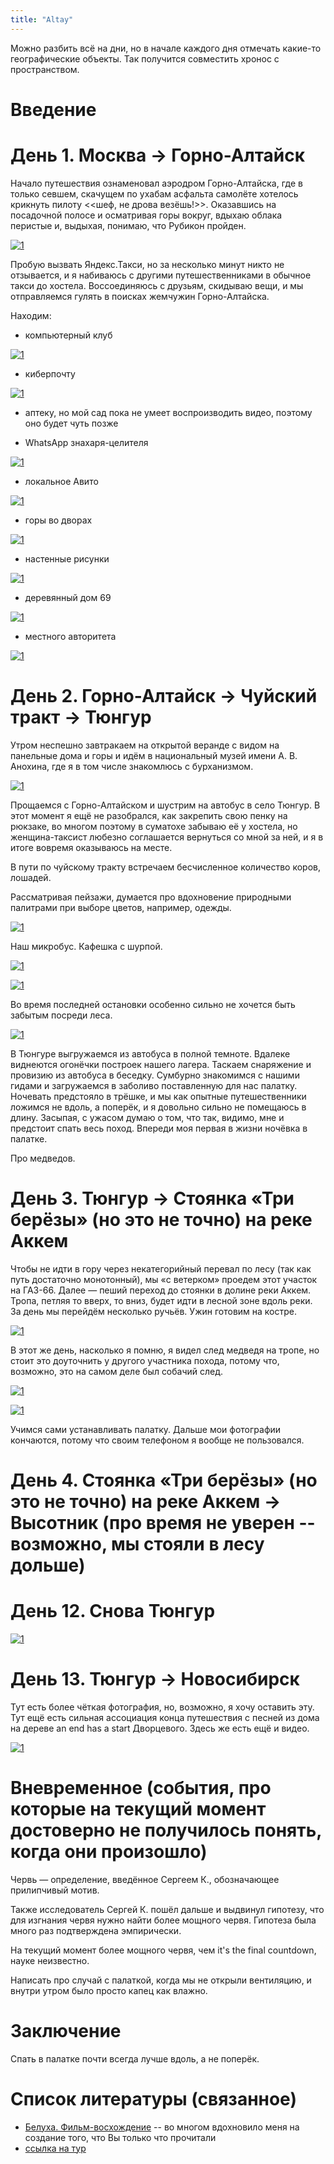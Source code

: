 ```yaml
---
title: "Altay"
---
```


Можно разбить всё на дни, но в начале каждого дня отмечать какие-то географические объекты. Так получится совместить хронос с пространством.

# Введение

# День 1. Москва → Горно-Алтайск

Начало путешествия ознаменовал аэродром Горно-Алтайска, где в только севшем, скачущем по ухабам асфальта самолёте хотелось крикнуть пилоту <<шеф, не дрова везёшь!>>. Оказавшись на посадочной полосе и осматривая горы вокруг, вдыхаю облака перистые и, выдыхая, понимаю, что Рубикон пройден.

[![1](/altay/1-gorno-altaysk/airdrome.jpg)](/altay/1-gorno-altaysk/airdrome.jpg)

Пробую вызвать Яндекс.Такси, но за несколько минут никто не отзывается, и я набиваюсь с другими путешественниками в обычное такси до хостела. Воссоединяюсь с друзьям, скидываю вещи, и мы отправляемся гулять в поисках жемчужин Горно-Алтайска.

Находим:

* компьютерный клуб

[![1](/altay/1-gorno-altaysk/computer-club.jpg)](/altay/1-gorno-altaysk/computer-club.jpg)

* киберпочту

[![1](/altay/1-gorno-altaysk/cyber-post.jpg)](/altay/1-gorno-altaysk/cyber-post.jpg)

* аптеку, но мой сад пока не умеет воспроизводить видео, поэтому оно будет чуть позже

* WhatsApp знахаря-целителя

[![1](/altay/1-gorno-altaysk/witch-doctor.jpg)](/altay/1-gorno-altaysk/witch-doctor.jpg)

* локальное Авито

[![1](/altay/1-gorno-altaysk/ad.jpg)](/altay/1-gorno-altaysk/ad.jpg)

* горы во дворах

[![1](/altay/1-gorno-altaysk/small-mountain.jpg)](/altay/1-gorno-altaysk/small-mountain.jpg)

* настенные рисунки

[![1](/altay/1-gorno-altaysk/street-art.jpg)](/altay/1-gorno-altaysk/street-art.jpg)

* деревянный дом 69

[![1](/altay/1-gorno-altaysk/69.jpg)](/altay/1-gorno-altaysk/69.jpg)

* местного авторитета

[![1](/altay/1-gorno-altaysk/crime-lord.jpg)](/altay/1-gorno-altaysk/crime-lord.jpg)

# День 2. Горно-Алтайск → Чуйский тракт → Тюнгур

Утром неспешно завтракаем на открытой веранде с видом на панельные дома и горы и идём в национальный музей имени А. В. Анохина, где я в том числе знакомлюсь с бурханизмом.

[![1](/altay/2-chuyskiy-trakt/burkhanism.jpg)](/altay/2-chuyskiy-trakt/burkhanism.jpg)

Прощаемся с Горно-Алтайском и шустрим на автобус в село Тюнгур. В этот момент я ещё не разобрался, как закрепить свою пенку на рюкзаке, во многом поэтому в суматохе забываю её у хостела, но женщина-таксист любезно соглашается вернуться со мной за ней, и я в итоге вовремя оказываюсь на месте.

В пути по чуйскому тракту встречаем бесчисленное количество коров, лошадей. 

Рассматривая пейзажи, думается про вдохновение природными палитрами при выборе цветов, например, одежды.

[![1](/altay/2-chuyskiy-trakt/natural-colors.jpg)](/altay/2-chuyskiy-trakt/natural-colors.jpg)

Наш микробус. Кафешка с шурпой.

[![1](/altay/2-chuyskiy-trakt/microbus.jpg)](/altay/2-chuyskiy-trakt/microbus.jpg)

[![1](/altay/2-chuyskiy-trakt/street-art.jpg)](/altay/2-chuyskiy-trakt/street-art.jpg)

Во время последней остановки особенно сильно не хочется быть забытым посреди леса.

[![1](/altay/2-chuyskiy-trakt/last-bus-stop.jpg)](/altay/2-chuyskiy-trakt/last-bus-stop.jpg)

В Тюнгуре выгружаемся из автобуса в полной темноте. Вдалеке виднеются огонёчки построек нашего лагера. Таскаем снаряжение и провизию из автобуса в беседку. Сумбурно знакомимся с нашими гидами и загружаемся в заболиво поставленную для нас палатку. Ночевать предстояло в трёшке, и мы как опытные путешественники ложимся не вдоль, а поперёк, и я довольно сильно не помещаюсь в длину. Засыпая, с ужасом думаю о том, что так, видимо, мне и предстоит спать весь поход. Впереди моя первая в жизни ночёвка в палатке.


Про медведов.

# День 3. Тюнгур → Стоянка «Три берёзы» (но это не точно) на реке Аккем

Чтобы не идти в гору через некатегорийный перевал по лесу (так как путь достаточно монотонный), мы «с ветерком» проедем этот участок на ГАЗ-66. Далее — пеший переход до стоянки в долине реки Аккем. Тропа, петляя то вверх, то вниз, будет идти в лесной зоне вдоль реки. За день мы перейдём несколько ручьёв. Ужин готовим на костре.

[![1](/altay/3-tyungur/tasters.jpg)](/altay/3-tyungur/tasters.jpg)

В этот же день, насколько я помню, я видел след медведя на тропе, но стоит это доуточнить у другого участника похода, потому что, возможно, это на самом деле был собачий след.

[![1](/altay/3-tyungur/fly.jpg)](/altay/3-tyungur/fly.jpg)

[![1](/altay/3-tyungur/housebuilder.jpg)](/altay/3-tyungur/housebuilder.jpg)

Учимся сами устанавливать палатку. Дальше мои фотографии кончаются, потому что своим телефоном я вообще не пользовался.

# День 4. Стоянка «Три берёзы» (но это не точно) на реке Аккем → Высотник (про время не уверен -- возможно, мы стояли в лесу дольше)

# День 12. Снова Тюнгур

[![1](/altay/12-tyungur/before-the-storm.jpg)](/altay/12-tyungur/before-the-storm.jpg)

# День 13. Тюнгур → Новосибирск

Тут есть более чёткая фотография, но, возможно, я хочу оставить эту. Тут ещё есть сильная ассоциация конца путешествия с песней из дома на дереве an end has a start Дворцевого. Здесь же есть ещё и видео.

[![1](/altay/13-tyungur/fog.jpg)](/altay/13-tyungur/fog.jpg)

# Вневременное (события, про которые на текущий момент достоверно не получилось понять, когда они произошло)

Червь — определение, введённое Сергеем К., обозначающее прилипчивый мотив.

Также исследователь Сергей К. пошёл дальше и выдвинул гипотезу, что для изгнания червя нужно найти более мощного червя. Гипотеза была много раз подтверждена эмпирически.

На текущий момент более мощного червя, чем it's the final countdown, науке неизвестно.

Написать про случай с палаткой, когда мы не открыли вентиляцию, и внутри утром было просто капец как влажно.

# Заключение

Спать в палатке почти всегда лучше вдоль, а не поперёк.

# Список литературы (связанное)

* [Белуха. Фильм-восхождение](https://youtu.be/WvcK-8Mlygc) -- во многом вдохновило меня на создание того, что Вы только что прочитали
* [ссылка на тур](https://clubstrannik.ru/altay/podbelyxy)

